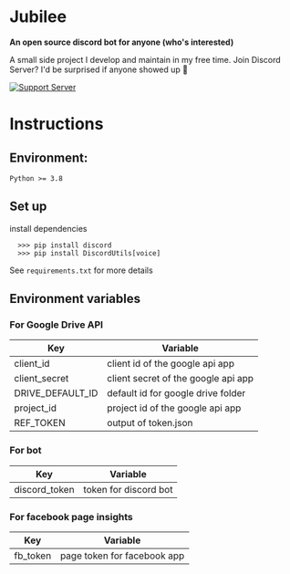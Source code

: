 # Jubilee
**An open source discord bot for anyone (who's interested)**

A small side project I develop and maintain in my free time.
Join Discord Server? I'd be surprised if anyone showed up 👀

[![Support Server](https://invidget.switchblade.xyz/Cru4EVGM)](https://discord.gg/Cru4EVGM)
# Instructions
## Environment:
`Python >= 3.8`

## Set up

install dependencies
```
  >>> pip install discord
  >>> pip install DiscordUtils[voice]
```
See `requirements.txt` for more details

## Environment variables
### For Google Drive API
Key  | Variable
------------- | -------------
client_id  | client id of the google api app
client_secret  | client secret of the google api app
DRIVE_DEFAULT_ID | default id for google drive folder
project_id | project id of the google api app
REF_TOKEN | output of token.json
### For bot
Key | Variable
------------- | -------------
discord_token | token for discord bot
### For facebook page insights
Key | Variable
------------- | -------------
fb_token | page token for facebook app
